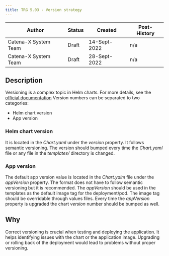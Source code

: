 ```yaml
---
title: TRG 5.03 - Version strategy
---
```


| Author               | Status | Created      | Post-History |
|----------------------|--------|--------------|--------------|
| Catena-X System Team | Draft  | 14-Sept-2022 | n/a          |
| Catena-X System Team | Draft  | 28-Sept-2022 | n/a          |

## Description

Versioning is a complex topic in Helm charts.
For more details, see the [official documentation](https://helm.sh/docs/topics/charts/#charts-and-versioning)
Version numbers can be separated to two categories:

- Helm chart version
- App version

### Helm chart version

It is located in the _Chart.yaml_ under the _version_ property.
It follows semantic versioning.
The version should bumped every time the _Chart.yaml_ file or any file in the _templates/_ directory is changed.

### App version

The default app version value is located in the _Chart.yalm_ file under the _appVersion_ property.
The format does not have to follow semantic versioning but it is recommended.
The _appVersion_ should be used in the templates as the default image tag for the deployment/pod.
The image tag should be overridable through values files.
Every time the _appVersion_ property is upgraded the chart _version_ number should be bumped as well.

## Why

Correct versioning is crucial when testing and deploying the application.
It helps identifying issues with the chart or the application image.
Upgrading or rolling back of the deployment would lead to problems without proper versioning.

